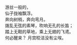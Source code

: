 <p class="has-line-data" data-line-start="2" data-line-end="10">游丝一般的，<br>
仙子拢袖飘浮。<br>
奔向树梢，奔向弯月。<br>
拨乱无弦的素琴，吹响无孔的长笛；<br>
踏上无鞋的草地，乘上无翅的飞鸢。<br>
何必醒来？ 月宫皎洁没有尘埃。</p>

